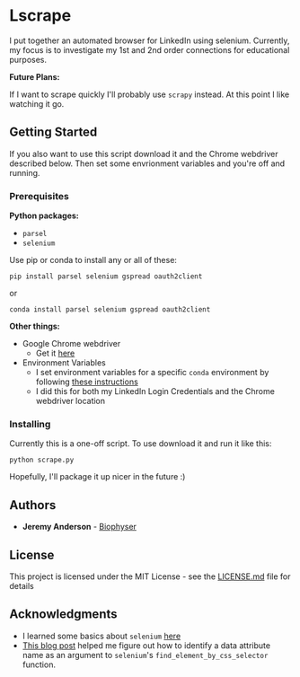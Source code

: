 # Lscrape

I put together an automated browser for LinkedIn using selenium. Currently, my focus is to investigate my 1st and 2nd order connections for educational purposes.

**Future Plans:**

If I want to scrape quickly I'll probably use `scrapy` instead. At this point I like watching it go.

## Getting Started

If you also want to use this script download it and the Chrome webdriver described below. Then set some envrionment variables and you're off and running.

### Prerequisites

**Python packages:**
- `parsel`
- `selenium`

Use pip or conda to install any or all of these:

`pip install parsel selenium gspread oauth2client`

or

`conda install parsel selenium gspread oauth2client`

**Other things:**
- Google Chrome webdriver
  - Get it [here](http://chromedriver.chromium.org/downloads)
- Environment Variables
  - I set environment variables for a specific `conda` environment by following [these instructions](https://conda.io/projects/conda/en/latest/user-guide/tasks/manage-environments.html#macos-and-linux)
  - I did this for both my LinkedIn Login Credentials and the Chrome webdriver location

### Installing

Currently this is a one-off script. To use download it and run it like this:

`python scrape.py`

Hopefully, I'll package it up nicer in the future :)

## Authors

* **Jeremy Anderson** - [Biophyser](https://github.com/biophyser)

## License

This project is licensed under the MIT License - see the [LICENSE.md](LICENSE.md) file for details

## Acknowledgments

* I learned some basics about `selenium` [here](https://www.linkedin.com/pulse/how-easy-scraping-data-from-linkedin-profiles-david-craven/)
* [This blog post](http://tatiyants.com/how-to-use-html5-data-attributes-with-jquery-and-selenium/) helped me figure out how to identify a data attribute name as an argument to `selenium`'s `find_element_by_css_selector` function.